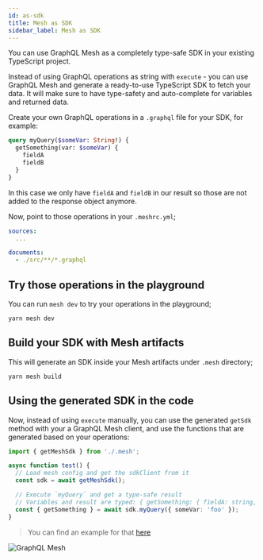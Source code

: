 ```yaml
---
id: as-sdk
title: Mesh as SDK
sidebar_label: Mesh as SDK
---
```


You can use GraphQL Mesh as a completely type-safe SDK in your existing TypeScript project.

Instead of using GraphQL operations as string with `execute` - you can use GraphQL Mesh and generate a ready-to-use TypeScript SDK to fetch your data. It will make sure to have type-safety and auto-complete for variables and returned data.

Create your own GraphQL operations in a `.graphql` file for your SDK, for example:

```graphql
query myQuery($someVar: String!) {
  getSomething(var: $someVar) {
    fieldA
    fieldB
  }
}
```

In this case we only have `fieldA` and `fieldB` in our result so those are not added to the response object anymore.

Now, point to those operations in your `.meshrc.yml`;

```yml
sources:
  ...

documents:
  - ./src/**/*.graphql
```

## Try those operations in the playground

You can run `mesh dev` to try your operations in the playground;

```
yarn mesh dev
```

## Build your SDK with Mesh artifacts

This will generate an SDK inside your Mesh artifacts under `.mesh` directory;

```
yarn mesh build
```

## Using the generated SDK in the code

Now, instead of using `execute` manually, you can use the generated `getSdk` method with your a GraphQL Mesh client, and use the functions that are generated based on your operations:

```ts
import { getMeshSdk } from './.mesh';

async function test() {
  // Load mesh config and get the sdkClient from it
  const sdk = await getMeshSdk();

  // Execute `myQuery` and get a type-safe result
  // Variables and result are typed: { getSomething: { fieldA: string, fieldB: number }, errors?: GraphQLError[] }
  const { getSomething } = await sdk.myQuery({ someVar: 'foo' });
}
```

> You can find an example for that [here](https://github.com/Urigo/graphql-mesh/tree/master/examples/postgres-geodb#using-the-generated-sdk)


![GraphQL Mesh](/img/as-sdk.png)
